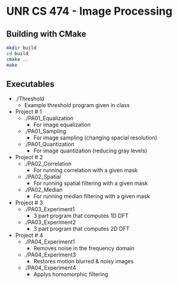 # UNR CS 474 - Image Processing

## Building with CMake
```bash
mkdir build
cd build
cmake ..
make
```

## Executables
* ./Threshold 
  * Example threshold program given in class
* Project # 1
  * ./PA01_Equalization
    *  For image equalization
  * ./PA01_Sampling
    *  For image sampling (changing spacial resolution)
  * ./PA01_Quantization
    *  For image quantization (reducing gray levels)
* Project # 2
  * ./PA02_Correlation
    *  For running correlation with a given mask
  * ./PA02_Spatial
    *  For running spatial filtering with a given mask
  * ./PA02_Median
    *  For running median filtering with a given mask
* Project # 3
  * ./PA03_Experiment1
    * 3 part program that computes 1D DFT
  * ./PA03_Experiment2
    * 3 part program that computes 2D DFT
* Project # 4
  * ./PA04_Experiment1
    * Removes noise in the frequency domain
  * ./PA04_Experiment3
    * Restores motion blurred & noisy images
  * ./PA04_Experiment4
    * Applys homomorphic filtering
